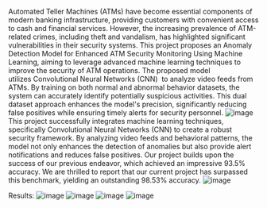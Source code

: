 Automated Teller Machines (ATMs) have become essential components of modern banking infrastructure, providing customers with convenient access to cash and financial services. However, the increasing prevalence of ATM-related crimes, including theft and vandalism, has highlighted significant vulnerabilities in their security systems. This project proposes an Anomaly Detection Model for Enhanced ATM Security Monitoring Using Machine Learning, aiming to leverage advanced machine learning techniques to improve the security of ATM operations. The proposed model utilizes Convolutional Neural Networks (CNN)  to analyze video feeds from ATMs. By training on both normal and abnormal behavior datasets, the system can accurately identify potentially suspicious activities. This dual dataset approach enhances the model's precision, significantly reducing false positives while ensuring timely alerts for security personnel.
![image](https://github.com/user-attachments/assets/6787a769-61ad-4383-abe5-9fe2a94e1151)
This project successfully integrates machine learning techniques, specifically Convolutional Neural Networks (CNN) to create a robust security framework. By analyzing video feeds and behavioral patterns, the model not only enhances the detection of anomalies but also provide alert notifications and reduces false positives. Our project builds upon the success of our previous endeavor, which achieved an impressive 93.5% accuracy. We are thrilled to report that our current project has surpassed this benchmark, yielding an outstanding 98.53% accuracy.
![image](https://github.com/user-attachments/assets/13396a98-28de-4f7e-8120-32f17b1375e1)


Results:
![image](https://github.com/user-attachments/assets/9bdddcae-717d-415e-addc-e8c05a391c46)
![image](https://github.com/user-attachments/assets/5c5d5831-3f4e-41ae-b2a5-718c84439da6)
![image](https://github.com/user-attachments/assets/184ea7f1-7637-4b20-8f54-18e9d683bc88)
![image](https://github.com/user-attachments/assets/056466e9-9edd-4573-bd07-1686ecd941fe)

